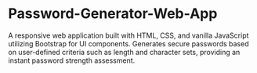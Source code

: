 # Password-Generator-Web-App
 A responsive web application built with HTML, CSS, and vanilla JavaScript utilizing Bootstrap for UI components. Generates secure passwords based on user-defined criteria such as length and character sets, providing an instant password strength assessment.
